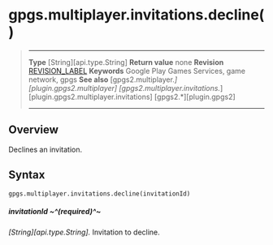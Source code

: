 # gpgs.multiplayer.invitations.decline()

> --------------------- ------------------------------------------------------------------------------------------
> __Type__              [String][api.type.String]
> __Return value__      none
> __Revision__          [REVISION_LABEL](REVISION_URL)
> __Keywords__          Google Play Games Services, game network, gpgs
> __See also__          [gpgs2.multiplayer.*][plugin.gpgs2.multiplayer]
>                       [gpgs2.multiplayer.invitations.*][plugin.gpgs2.multiplayer.invitations]
>                       [gpgs2.*][plugin.gpgs2]
> --------------------- ------------------------------------------------------------------------------------------

## Overview

Declines an invitation.

## Syntax

	gpgs.multiplayer.invitations.decline(invitationId)

##### invitationId ~^(required)^~
_[String][api.type.String]._ Invitation to decline.